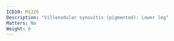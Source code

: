 ```yaml
---
ICD10: M1226
Description: "Villonodular synovitis (pigmented): Lower leg"
Matters: No
Weight: 0
---
```


